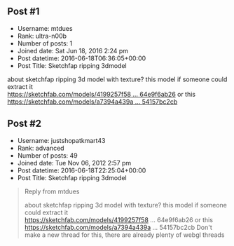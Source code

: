## Post #1
- Username: mtdues
- Rank: ultra-n00b
- Number of posts: 1
- Joined date: Sat Jun 18, 2016 2:24 pm
- Post datetime: 2016-06-18T06:36:05+00:00
- Post Title: Sketchfap ripping 3dmodel

about sketchfap ripping 3d model with texture? 
this model if someone could extract it  
[https://sketchfab.com/models/4199257f58 ... 64e9f6ab26](https://sketchfab.com/models/4199257f580540e0abda5664e9f6ab26)
or this
[https://sketchfab.com/models/a7394a439a ... 54157bc2cb](https://sketchfab.com/models/a7394a439a7b43b083d49454157bc2cb)
## Post #2
- Username: justshopatkmart43
- Rank: advanced
- Number of posts: 49
- Joined date: Tue Nov 06, 2012 2:57 pm
- Post datetime: 2016-06-18T22:25:04+00:00
- Post Title: Sketchfap ripping 3dmodel

> Reply from mtdues
>
> about sketchfap ripping 3d model with texture? 
this model if someone could extract it  
https://sketchfab.com/models/4199257f58 ... 64e9f6ab26
or this
https://sketchfab.com/models/a7394a439a ... 54157bc2cb
Don't make a new thread for this, there are already plenty of webgl threads
